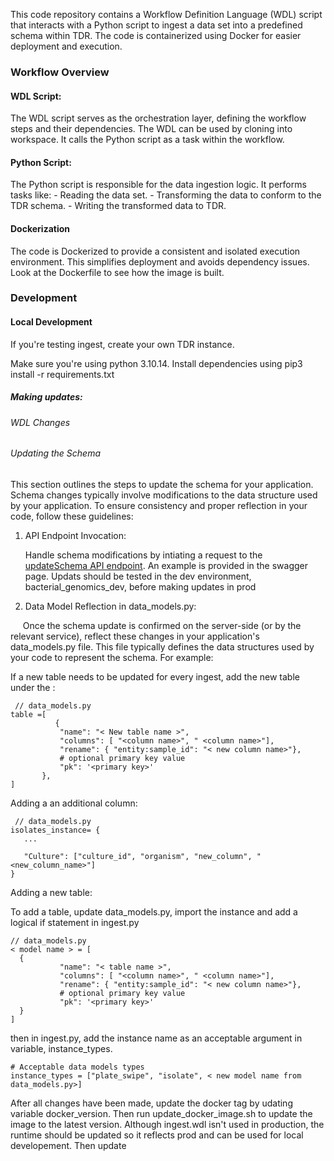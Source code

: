<p> This code repository contains a Workflow Definition Language (WDL) script that interacts with a Python script to ingest a data set into a predefined schema within TDR. The code is containerized using Docker for easier deployment and execution.</p>

<h3>Workflow Overview</h3>
<h4>WDL Script:</h4>

The WDL script serves as the orchestration layer, defining the workflow steps and their dependencies. The WDL can be used by cloning into workspace. 
It  calls the Python script as a task within the workflow.
<h4>Python Script:</h4>
The Python script is responsible for the data ingestion logic.
It performs tasks like:
- Reading the data set.
- Transforming the data to conform to the TDR schema.
- Writing the transformed data to TDR.

<h4>Dockerization</h4>

The code is Dockerized to provide a consistent and isolated execution environment. This simplifies deployment and avoids dependency issues. Look at the Dockerfile to see how the image is built.

<h3>Development</h3>

<h4> Local Development</h4>
If you're testing ingest, create your own TDR instance. 

Make sure you're using python 3.10.14. 
Install dependencies using pip3 install -r requirements.txt


<h5>Making updates:</h5>

<h6>WDL Changes</h6>

<h6>Updating the Schema</h6>

This section outlines the steps to update the schema for your application. Schema changes typically involve modifications to the data structure used by your application. To ensure consistency and proper reflection in your code, follow these guidelines:

1. API Endpoint Invocation:
&nbsp;<p>Handle schema modifications by intiating a request to the [updateSchema API endpoint](https://data.terra.bio/swagger-ui.html#/datasets/updateSchema). An example is provided in the swagger page. Updats should be tested in the dev environment, bacterial_genomics_dev, before making updates in prod </p>

2. Data Model Reflection in data_models.py:

&nbsp;&nbsp;&nbsp;&nbsp; Once the schema update is confirmed on the server-side (or by the relevant service), reflect these changes in your application's data_models.py file. This file typically defines the data structures used by your code to represent the schema. For example:
<p> If a new table needs to be updated for every ingest, add the new table under the :</p>

 
 ```
  // data_models.py
table =[ 
           {
            "name": "< New table name >",
            "columns": [ "<column name>", " <column name>"],
            "rename": { "entity:sample_id": "< new column name>"},
            # optional primary key value
            "pk": '<primary key>'
        },    
]
 ```

 Adding a an additional column:

 ```
  // data_models.py
 isolates_instance= {
    ...

    "Culture": ["culture_id", "organism", "new_column", "<new_column_name>"]
 }
 ```

 Adding a new table:
 <p> To add a table, update data_models.py, import the instance and add a logical if statement in ingest.py</p>

 ```
 // data_models.py
< model name > = [
   {
            "name": "< table name >",
            "columns": [ "<column name>", " <column name>"],
            "rename": { "entity:sample_id": "< new column name>"},
            # optional primary key value
            "pk": '<primary key>'
   }
]

 ```
 then in ingest.py, add the instance name as an acceptable argument in variable, instance_types.

 ```
# Acceptable data models types
instance_types = ["plate_swipe", "isolate", < new model name from data_models.py>]
 ```

 After all changes have been made, update the docker tag by udating variable docker_version. Then run update_docker_image.sh to update the image to the latest version. 
 Although ingest.wdl isn't used in production, the runtime should be updated so it reflects prod and can be used for local developement. Then update


 

